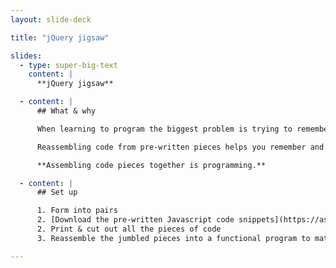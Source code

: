 ```yaml
---
layout: slide-deck

title: "jQuery jigsaw"

slides:
  - type: super-big-text
    content: |
      **jQuery jigsaw**

  - content: |
      ## What & why

      When learning to program the biggest problem is trying to remember the names of all the functions.

      Reassembling code from pre-written pieces helps you remember and understand the functions without having to recall them from memory.

      **Assembling code pieces together is programming.**

  - content: |
      ## Set up

      1. Form into pairs
      2. [Download the pre-written Javascript code snippets](https://assets.learn-the-web.algonquindesign.ca/workshops/jquery-jq-what/jquery-jigsaw-code-snippets.zip)
      2. Print & cut out all the pieces of code
      3. Reassemble the jumbled pieces into a functional program to match the English you did in the last activity

---
```

